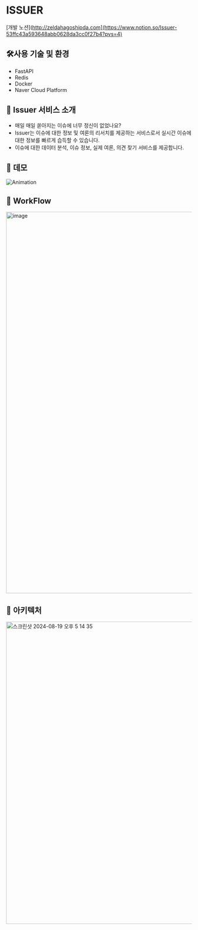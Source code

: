 # ISSUER

[개발 노션](http://zeldahagoshipda.com](https://www.notion.so/Issuer-53ffc43a593648abb0628da3cc0f27b4?pvs=4)

## 🛠️사용 기술 및 환경
* FastAPI
* Redis
* Docker
* Naver Cloud Platform

## 🙌 Issuer 서비스 소개
* 매일 매일 쏟아지는 이슈에 너무 정신이 없었나요? 
* Issuer는 이슈에 대한 정보 및 여론의 리서치를 제공하는 서비스로서 실시간 이슈에 대한 정보를 빠르게 습득할 수 있습니다.
* 이슈에 대한 데이터 분석, 이슈 정보, 실제 여론, 의견 찾기 서비스를 제공합니다.

## 🔖 데모
![Animation](https://github.com/user-attachments/assets/6598ee29-d100-4533-8ca9-6ffd3178bed3)

<!--
## 🔖 화면 구성
<p><img src="https://github.com/user-attachments/assets/c2ce716a-e0d5-4097-9c70-f7a2125ee570" width="480" style="max-height: 1440px; object-fit: cover;"/></p>

<img src="https://github.com/user-attachments/assets/40870ec9-83f6-45dd-8df4-a8c7ea2b65a9" width="480" style="max-height: 1440px; object-fit: cover;"/>
<img src="https://github.com/user-attachments/assets/ff2e37f1-6d7c-4b65-9cb6-6cf1c82c14ea" width="480" style="max-height: 1440px; object-fit: cover;"/>
<img src="https://github.com/user-attachments/assets/f31d4169-9a2c-4c6f-b17a-ba50abeb2bb3" width="480" style="max-height: 1440px; object-fit: cover;"/>
-->
## 🔖 WorkFlow
<img width="1035" alt="image" src="https://github.com/user-attachments/assets/4aaf0df8-9a03-4d74-9b42-cda25844578e">


## 🔖 아키텍처
<img width="820" alt="스크린샷 2024-08-19 오후 5 14 35" src="https://github.com/user-attachments/assets/4d93f601-cf8b-4475-a2f4-de0b93ff37aa">



